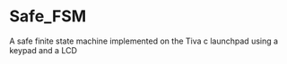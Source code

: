 # Safe_FSM
A safe finite state machine implemented on the Tiva c launchpad using a keypad and a LCD
